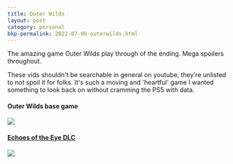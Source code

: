 ```yaml
---
title: Outer Wilds 
layout: post
category: personal
bkp-permalink: 2022-07-09-outerwilds.html
---
```




The amazing game Outer Wilds play through of the ending. Mega spoilers throughout.

These vids shouldn't be searchable in general on youtube, they're unlisted to not spoil it for folks. It's such a moving and 'heartful' game I wanted something to look back on without cramming the PS5 with data.

#### Outer Wilds base game
<a href="https://youtu.be/3MH65oD8ViQ"><img src="{{ site.baseurl }}/assets/images/games/outer-wilds.jpg" />

#### Echoes of the Eye DLC
<a href="https://youtu.be/iS_kRB7rlE0"><img src="{{ site.baseurl }}/assets/images/games/echoes-of-the-eye.jpg" />
